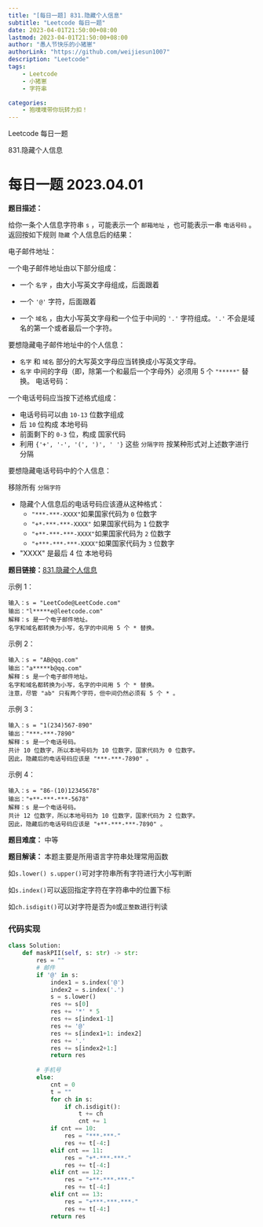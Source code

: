 ```yaml
---
title: "[每日一题] 831.隐藏个人信息"
subtitle: "Leetcode 每日一题"
date: 2023-04-01T21:50:00+08:00 
lastmod: 2023-04-01T21:50:00+08:00
author: "愚人节快乐的小猪崽"
authorLink: "https://github.com/weijiesun1007"
description: "Leetcode"
tags: 
    - Leetcode  
    - 小猪崽
    - 字符串   

categories: 
    - 狍噗噗带你玩转力扣！
---
```


Leetcode 每日一题

831.隐藏个人信息
<!--more-->

# 每日一题 2023.04.01

**题目描述：**

给你一条个人信息字符串 `s` ，可能表示一个 `邮箱地址` ，也可能表示一串 `电话号码` 。返回按如下规则 `隐藏` 个人信息后的结果：

电子邮件地址：

一个电子邮件地址由以下部分组成：

+ 一个 `名字` ，由大小写英文字母组成，后面跟着

+ 一个 `'@'` 字符，后面跟着

+ 一个 `域名` ，由大小写英文字母和一个位于中间的 `'.'` 字符组成。`'.'` 不会是域名的第一个或者最后一个字符。

要想隐藏电子邮件地址中的个人信息：

+ `名字` 和 `域名` 部分的大写英文字母应当转换成小写英文字母。
+ `名字` 中间的字母（即，除第一个和最后一个字母外）必须用 5 个 `"*****"` 替换。
电话号码：

一个电话号码应当按下述格式组成：

+ 电话号码可以由 `10-13` 位数字组成
+ 后 `10` 位构成 本地号码
+ 前面剩下的 `0-3` 位，构成 国家代码
+ 利用 `{'+', '-', '(', ')', ' '}` 这些 `分隔字符` 按某种形式对上述数字进行分隔

要想隐藏电话号码中的个人信息：

移除所有 `分隔字符`
+ 隐藏个人信息后的电话号码应该遵从这种格式：
    + `"***-***-XXXX"`如果国家代码为 `0` 位数字
    + `"+*-***-***-XXXX"` 如果国家代码为 `1` 位数字
    + `"+**-***-***-XXXX"`如果国家代码为 `2` 位数字
    + `"+***-***-***-XXXX"`如果国家代码为 `3` 位数字
+ "XXXX" 是最后 4 位 本地号码

**题目链接：**[831.隐藏个人信息](https://leetcode.cn/problems/masking-personal-information)

示例 1：

    输入：s = "LeetCode@LeetCode.com"
    输出："l*****e@leetcode.com"
    解释：s 是一个电子邮件地址。
    名字和域名都转换为小写，名字的中间用 5 个 * 替换。

示例 2：

    输入：s = "AB@qq.com"
    输出："a*****b@qq.com"
    解释：s 是一个电子邮件地址。
    名字和域名都转换为小写，名字的中间用 5 个 * 替换。
    注意，尽管 "ab" 只有两个字符，但中间仍然必须有 5 个 * 。

示例 3：

    输入：s = "1(234)567-890"
    输出："***-***-7890"
    解释：s 是一个电话号码。
    共计 10 位数字，所以本地号码为 10 位数字，国家代码为 0 位数字。
    因此，隐藏后的电话号码应该是 "***-***-7890" 。

示例 4：

    输入：s = "86-(10)12345678"
    输出："+**-***-***-5678"
    解释：s 是一个电话号码。
    共计 12 位数字，所以本地号码为 10 位数字，国家代码为 2 位数字。
    因此，隐藏后的电话号码应该是 "+**-***-***-7890" 。

**题目难度：** 中等

**题目解读：**
本题主要是所用语言字符串处理常用函数

如`s.lower() s.upper()`可对字符串所有字符进行大小写判断

如`s.index()`可以返回指定字符在字符串中的位置下标

如`ch.isdigit()`可以对字符是否为`0`或`正整数`进行判读

### 代码实现

```python
class Solution:
    def maskPII(self, s: str) -> str:
        res = ""
        # 邮件
        if '@' in s:
            index1 = s.index('@')
            index2 = s.index('.')
            s = s.lower()
            res += s[0]
            res += '*' * 5 
            res += s[index1-1]
            res += '@'
            res += s[index1+1: index2]
            res += '.'
            res += s[index2+1:]
            return res
            
        # 手机号
        else:
            cnt = 0
            t = ""
            for ch in s:
                if ch.isdigit():
                    t += ch
                    cnt += 1
            if cnt == 10:
                res = "***-***-"
                res += t[-4:]
            elif cnt == 11:
                res = "+*-***-***-"
                res += t[-4:]
            elif cnt == 12:
                res = "+**-***-***-"
                res += t[-4:]
            elif cnt == 13:
                res = "+***-***-***-"
                res += t[-4:]
            return res
```

